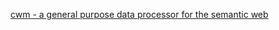 
[cwm - a general purpose data processor for the semantic web](https://www.w3.org/2000/10/swap/doc/cwm.html)
